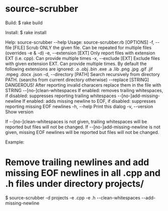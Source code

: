 # source-scrubber

Build:
$ rake build

Install:
$ rake install

Help:
source-scrubber --help
Usage: source-scrubber.rb [OPTIONS]
    -f, --file [FILE]                Scrub ONLY the given file.
                                      Can be repeated for multiple files
                                      (overrides -e & -d)
    -e, --extension [EXT]            Only report files with extension EXT (i.e. cpp).
                                     Can provide multiple times
    -x, --exclude [EXT]              Exclude files with given extension EXT.
                                       Can provide multiple times.
                                       By default the following extensions are ignored:
                                       .o .obj .bin .exe .a .lib .png .jpg .gif .jif .mpeg .docx .json <no extension>
    -d, --directory [PATH]           Search recursively from directory PATH.
                                       (searchs from current directory otherwise)
        --replace [STRING]           DANGEROUS! After reporting invalid characers
                                       replace them in the file with STRING
        --[no-]clean-whitespaces     If enabled: removes trailing whitespaces, 
                                       if disabled: suppresses reporting trailing whitespaces
        --[no-]add-missing-newline   If enabled: adds missing newline to EOF, 
                                       if disabled: suppresses reporting missing EOF newlines
    -h, --help                       Print this dialog
    -v, --version                    Show version

If --[no-]clean-whitespaces is not given, trailing whitespaces will be reported but files will not be changed.
If --[no-]add-missing-newline is not given, missing EOF newlines will be reported but files will not be changed.

Example:
# Remove trailing newlines and add missing EOF newlines in all .cpp and .h files under directory projects/
$ source-scrubber -d projects -e .cpp -e .h --clean-whitespaces --add-missing-newline
